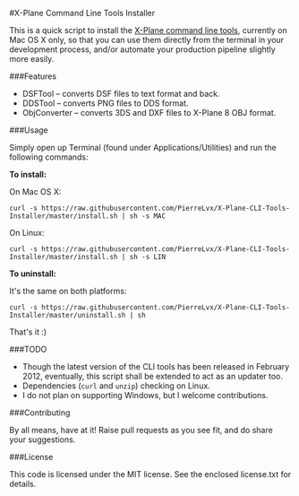 #X-Plane Command Line Tools Installer

This is a quick script to install the [X-Plane command line tools](http://developer.x-plane.com/tools/xptools/), currently on Mac OS X only, so that you can use them directly from the terminal in your development process, and/or automate your production pipeline slightly more easily.

###Features

* DSFTool – converts DSF files to text format and back.
* DDSTool – converts PNG files to DDS format.
* ObjConverter – converts 3DS and DXF files to X-Plane 8 OBJ format.

###Usage

Simply open up Terminal (found under Applications/Utilities) and run the following commands:

**To install:**

On Mac OS X:

`curl -s https://raw.githubusercontent.com/PierreLvx/X-Plane-CLI-Tools-Installer/master/install.sh | sh -s MAC`

On Linux:

`curl -s https://raw.githubusercontent.com/PierreLvx/X-Plane-CLI-Tools-Installer/master/install.sh | sh -s LIN`

**To uninstall:**

It's the same on both platforms:

`curl -s https://raw.githubusercontent.com/PierreLvx/X-Plane-CLI-Tools-Installer/master/uninstall.sh | sh`

That's it :)

###TODO

* Though the latest version of the CLI tools has been released in February 2012, eventually, this script shall be extended to act as an updater too.
* Dependencies (`curl` and `unzip`) checking on Linux.
* I do not plan on supporting Windows, but I welcome contributions.

###Contributing

By all means, have at it! Raise pull requests as you see fit, and do share your suggestions.

###License

This code is licensed under the MIT license. See the enclosed license.txt for details.
